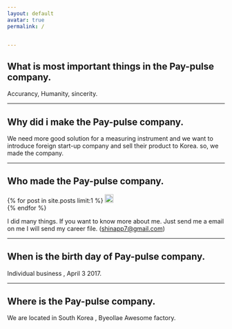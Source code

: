 ```yaml
---
layout: default
avatar: true
permalink: /


---
```

## What is most important things in the Pay-pulse company.
Accurancy, Humanity, sincerity.

---

## Why did i make the Pay-pulse company.

We need more good solution for a measuring instrument and we want to introduce foreign start-up company and sell their product to Korea. so, we made the company.

---
## Who made the Pay-pulse company.
{% for post in site.posts limit:1 %}
  <img src="https://paypulse.github.io/assets/images/career.png" width = "20" height ="20" />  
{% endfor %}

I did many things. If you want to know more about me. Just send me a email on me
I will send my career file. (shinapp7@gmail.com) 

---
## When is the birth day of Pay-pulse company.

Individual business , April 3 2017.

---
## Where is the Pay-pulse company.

We are located in South Korea , Byeollae Awesome factory.
